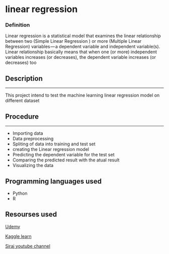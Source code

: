 # linear regression

### Definition 
Linear regression is a statistical model that examines the linear relationship between two (Simple Linear Regression ) or more (Multiple Linear Regression) variables — a dependent variable and independent variable(s). Linear relationship basically means that when one (or more) independent variables increases (or decreases), the dependent variable increases (or decreases) too

## Description 
---
This project intend to test the machine learning linear regression model on different dataset 

## Procedure
---
+ Importing data 
+ Data preprocessing 
+ Spliting of data into training and test set 
+ creating the Linear regression model 
+ Predicting the dependent variable for the test set
+ Comparing the predicted result with the atual result 
+ Visualizing the data 

## Programming languages used 
+ Python 
+ R

## Resourses used 
[Udemy](https://www.udemy.com/machinelearning/learn/v4/content)

[Kaggle learn](https://www.kaggle.com/learn/machine-learning)

[Siraj youtube channel](https://www.youtube.com/watch?v=XdM6ER7zTLk)
